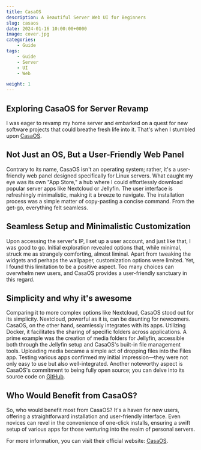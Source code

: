 ```yaml
---
title: CasaOS
description: A Beautiful Server Web UI for Beginners
slug: casaos
date: 2024-01-16 10:00:00+0000
image: cover.jpg
categories:
    - Guide
tags:
    - Guide
    - Server
    - UI
    - Web

weight: 1
---
```


## Exploring CasaOS for Server Revamp

I was eager to revamp my home server and embarked on a quest for new software projects that could breathe fresh life into it. That's when I stumbled upon [CasaOS](https://github.com/IceWhaleTech/CasaOS).

## Not Just an OS, But a User-Friendly Web Panel

Contrary to its name, CasaOS isn't an operating system; rather, it's a user-friendly web panel designed specifically for Linux servers. What caught my eye was its own "App Store," a hub where I could effortlessly download popular server apps like Nextcloud or Jellyfin. The user interface is refreshingly minimalistic, making it a breeze to navigate. The installation process was a simple matter of copy-pasting a concise command. From the get-go, everything felt seamless.

## Seamless Setup and Minimalistic Customization

Upon accessing the server's IP, I set up a user account, and just like that, I was good to go. Initial exploration revealed options that, while minimal, struck me as strangely comforting, almost liminal. Apart from tweaking the widgets and perhaps the wallpaper, customization options were limited. Yet, I found this limitation to be a positive aspect. Too many choices can overwhelm new users, and CasaOS provides a user-friendly sanctuary in this regard.

## Simplicity and why it's awesome

Comparing it to more complex options like Nextcloud, CasaOS stood out for its simplicity. Nextcloud, powerful as it is, can be daunting for newcomers. CasaOS, on the other hand, seamlessly integrates with its apps. Utilizing Docker, it facilitates the sharing of specific folders across applications. A prime example was the creation of media folders for Jellyfin, accessible both through the Jellyfin setup and CasaOS's built-in file management tools. Uploading media became a simple act of dropping files into the Files app.
Testing various apps confirmed my initial impression—they were not only easy to use but also well-integrated. Another noteworthy aspect is CasaOS's commitment to being fully open source; you can delve into its source code on [GitHub](https://github.com/IceWhaleTech/CasaOS).

## Who Would Benefit from CasaOS?

So, who would benefit most from CasaOS? It's a haven for new users, offering a straightforward installation and user-friendly interface. Even novices can revel in the convenience of one-click installs, ensuring a swift setup of various apps for those venturing into the realm of personal servers.

For more information, you can visit their official website: [CasaOS](https://casaos.io/).
